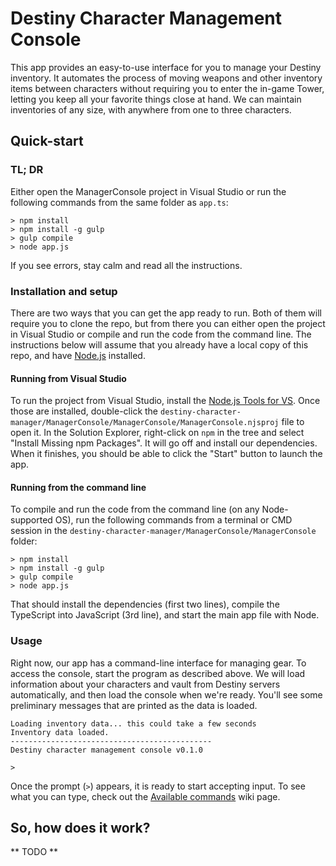 Destiny Character Management Console
================================
This app provides an easy-to-use interface for you to manage your Destiny inventory. It automates the process of moving weapons and other inventory items between characters without requiring you to enter the in-game Tower, letting you keep all your favorite things close at hand. We can maintain inventories of any size, with anywhere from one to three characters.

## Quick-start

### TL; DR
Either open the ManagerConsole project in Visual Studio or run the following commands from the same folder as `app.ts`:

```
> npm install
> npm install -g gulp
> gulp compile
> node app.js
```

If you see errors, stay calm and read all the instructions.

### Installation and setup
There are two ways that you can get the app ready to run. Both of them will require you to clone the repo, but from there you can either open the project in Visual Studio or compile and run the code from the command line. The instructions below will assume that you already have a local copy of this repo, and have [Node.js](https://nodejs.org/) installed.

#### Running from Visual Studio
To run the project from Visual Studio, install the [Node.js Tools for VS](https://nodejstools.codeplex.com/). Once those are installed, double-click the `destiny-character-manager/ManagerConsole/ManagerConsole/ManagerConsole.njsproj` file to open it. In the Solution Explorer, right-click on `npm` in the tree and select "Install Missing npm Packages". It will go off and install our dependencies. When it finishes, you should be able to click the "Start" button to launch the app.

#### Running from the command line
To compile and run the code from the command line (on any Node-supported OS), run the following commands from a terminal or CMD session in the `destiny-character-manager/ManagerConsole/ManagerConsole` folder:

```
> npm install
> npm install -g gulp
> gulp compile
> node app.js
```

That should install the dependencies (first two lines), compile the TypeScript into JavaScript (3rd line), and start the main app file with Node.

### Usage
Right now, our app has a command-line interface for managing gear. To access the console, start the program as described above. We will load information about your characters and vault from Destiny servers automatically, and then load the console when we're ready. You'll see some preliminary messages that are printed as the data is loaded.

```
Loading inventory data... this could take a few seconds
Inventory data loaded.
---------------------------------------------
Destiny character management console v0.1.0

>
```

Once the prompt (`>`) appears, it is ready to start accepting input. To see what you can type, check out the [Available commands](https://github.com/WasabiFan/destiny-character-manager/wiki/Available-commands) wiki page.

## So, how does it work?
** TODO **
